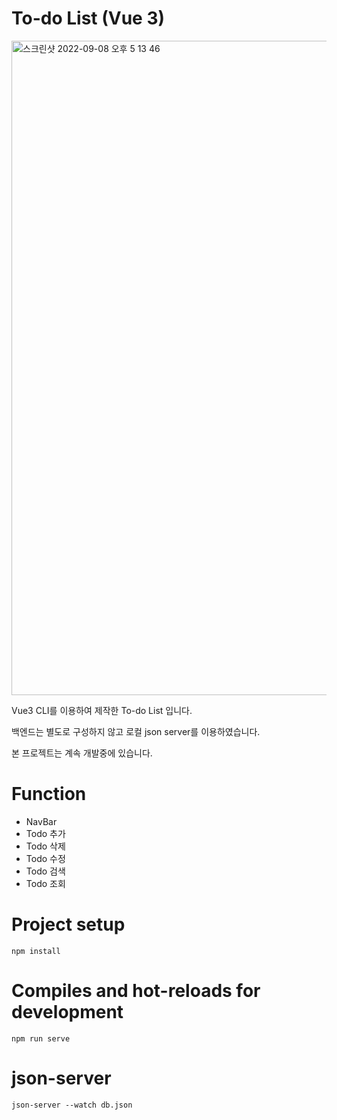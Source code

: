 # To-do List (Vue 3)

<img width="1047" alt="스크린샷 2022-09-08 오후 5 13 46" src="https://user-images.githubusercontent.com/79528323/189071167-08c3991a-77ad-4642-9caf-6aa7c947fd82.png">

Vue3 CLI를 이용하여 제작한 To-do List 입니다.

백엔드는 별도로 구성하지 않고 로컬 json server를 이용하였습니다.

본 프로젝트는 계속 개발중에 있습니다.

# Function

- NavBar
- Todo 추가
- Todo 삭제
- Todo 수정
- Todo 검색
- Todo 조회

# Project setup

```
npm install
```

# Compiles and hot-reloads for development

```
npm run serve
```

# json-server
```
json-server --watch db.json
```
